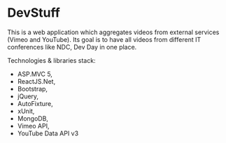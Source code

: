 DevStuff
========

This is a web application which aggregates videos from external services (Vimeo and YouTube). Its goal is to have all videos from different IT conferences like NDC, Dev Day in one place.

Technologies & libraries stack:

* ASP.MVC 5,
* ReactJS.Net,
* Bootstrap,
* jQuery,
* AutoFixture,
* xUnit,
* MongoDB,
* Vimeo API,
* YouTube Data API v3
